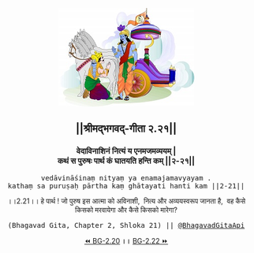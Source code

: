 <center><img src="../../asset/BG.png" alt="#API #bhagavadgitaapi #slok #nodejs #js #api #gitaapi #krishna #hinduism #vedic #ISKCON #shreemadbhagavadgita #technology"/>
<h2>||श्रीमद्‍भगवद्‍-गीता २.२१||</h2>
<h3>वेदाविनाशिनं नित्यं य एनमजमव्ययम् |<br/>कथं स पुरुषः पार्थ कं घातयति हन्ति कम् ||२-२१||</h3>
<pre>vedāvināśinaṃ nityaṃ ya enamajamavyayam .<br/>kathaṃ sa puruṣaḥ pārtha kaṃ ghātayati hanti kam ||2-21||</pre>
<p>।।2.21।। हे पार्थ ! जो पुरुष इस आत्मा को अविनाशी,  नित्य और अव्ययस्वरूप जानता है,  वह कैसे किसको मरवायेगा और कैसे किसको मारेगा?</p>
<pre>(Bhagavad Gita, Chapter 2, Shloka 21) || <a href="https://twitter.com/bhagavadgitaapi">@BhagavadGitaApi</a></pre><a href="../../2/20">⏪  BG-2.20</a><b>        ।।        </b><a href="../../2/22">BG-2.22  ⏩</a></center>